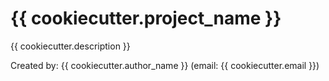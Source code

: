 # {{ cookiecutter.project_name }}

{{ cookiecutter.description }}

Created by: {{ cookiecutter.author_name }} (email: {{ cookiecutter.email }})